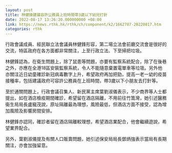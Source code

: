 ```yaml
---
layout: post
title: 林健鋒建議容許公務員上班時間帶3歲以下幼兒打針
date: 2022-08-17 13:26:20.000000000 +08:00
link: https://news.rthk.hk/rthk/ch/component/k2/1662787-20220817.htm
categories: rthk
---
```


行政會議成員、經民聯立法會議員林健鋒形容，第二場立法會前廳交流會是很好的交流，特區政府在各方面都非常關注，上至行政立法、下至掃把垃圾。

林健鋒認為，在衛生問題上，除了鼠患等問題，亦要有監察系統配合，除了在後巷之外，亦應在全港18區安裝監察系統，令人不能隨意棄置電單車等垃圾。另外他亦關注近日幼童確診新冠病毒數字上升，希望政府再加把勁，提高一老一幼的疫苗接種率，包括建議政府可容許公務員在上班時間，帶3歲以下小朋友去打針等。

至於通關問題上，行政會議召集人、新民黨主席葉劉淑儀表示，不少商界等人士都提出，如在酒店檢疫期間確診，希望留在酒店隔離，不用前往竹篙灣，她引述醫務衞生局局長盧寵茂說，原址隔離最為理想，風險最低，但酒店方面不接受，認為增加風險及影響房間安排。

林健鋒亦認同，確診者留在酒店隔離較理想，希望酒店業配合，他會繼續遊說，希望業界配合。

另外，葉劉淑儀提及有關人口販賣問題，她引述保安局局長鄧炳強表示當局有長期關注，亦會加強留意。
